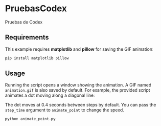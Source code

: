 # PruebasCodex
Pruebas de Codex

## Requirements

This example requires **matplotlib** and **pillow** for saving the GIF
animation:

```bash
pip install matplotlib pillow
```

## Usage

Running the script opens a window showing the animation. A GIF named
`animation.gif` is also saved by default. For example, the provided
script animates a dot moving along a diagonal line:

The dot moves at 0.4 seconds between steps by default. You can pass the
`step_time` argument to ``animate_point`` to change the speed.

```bash
python animate_point.py
```


